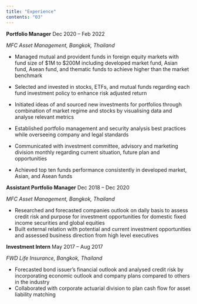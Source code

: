 ```yaml
---
title: "Experience"
contents: "03"
---
```


<div class="flex justify-between">
    <span><b>Portfolio Manager</b></span>   
    <span>Dec 2020 – Feb 2022</span>
</div>

_MFC Asset Management, Bangkok, Thailand_

- Managed mutual and provident funds in foreign equity markets with fund size of $1M to $200M including developed market fund, Asian fund, Asean fund, and thematic funds to achieve higher than the market benchmark

- Selected and invested in stocks, ETFs, and mutual funds regarding each fund investment policy to enhance risk adjusted return
- Initiated ideas of and sourced new investments for portfolios through combination of market regime and stocks by visualising data and analyse relevant metrics
- Established portfolio management and security analysis best practices while overseeing company and legal standards
- Communicated with investment committee, advisory and marketing division monthly regarding current situation, future plan and opportunities
- Achieved top ten funds performance consistently in developed market, Asian, and Asean funds

<div class="flex justify-between">
    <span><b>Assistant Portfolio Manager</b></span>   
    <span>Dec 2018 – Dec 2020</span>
</div>

_MFC Asset Management, Bangkok, Thailand_

- Researched and forecasted companies outlook on daily basis to assess credit risk and purpose for investment opportunities for domestic fixed income securities and global equities
- Built external relation with potential and current investment opportunities and assessed business direction from high level executives

<div class="flex justify-between">
    <span><b>Investment Intern</b></span>   
    <span>May 2017 – Aug 2017</span>
</div>

_FWD Life Insurance, Bangkok, Thailand_

- Forecasted bond issuer’s financial outlook and analysed credit risk by incorporating economic outlook and company plans compared to others in the industry
- Collaborated with corporate actuarial division to plan cash flow for asset liability matching
